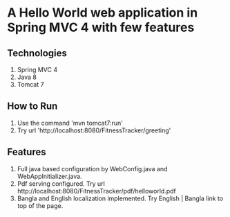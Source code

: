 # A Hello World web application in Spring MVC 4 with few features

## Technologies

1. Spring MVC 4
2. Java 8
3. Tomcat 7

## How to Run

1. Use the command 'mvn tomcat7:run'
2. Try url 'http://localhost:8080/FitnessTracker/greeting'

## Features

1. Full java based configuration by WebConfig.java and WebAppInitializer.java.
2. Pdf serving configured. Try url http://localhost:8080/FitnessTracker/pdf/helloworld.pdf
3. Bangla and English localization implemented. Try English | Bangla link to top of the page.
